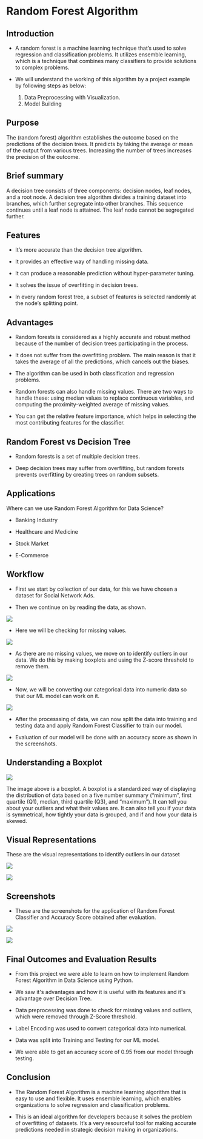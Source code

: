 # **Random Forest Algorithm**

## **Introduction**

- A random forest is a machine learning technique that’s used to solve regression and classification problems. It utilizes ensemble learning, which is a technique that combines many classifiers to provide solutions to complex problems.

- We will understand the working of this algorithm by a project example by following steps as below:

   1. Data Preprocessing with Visualization.
   2. Model Building

## **Purpose** 

The (random forest) algorithm establishes the outcome based on the predictions of the decision trees. It predicts by taking the average or mean of the output from various trees. Increasing the number of trees increases the precision of the outcome.

## **Brief summary** 

A decision tree consists of three components: decision nodes, leaf nodes, and a root node. A decision tree algorithm divides a training dataset into branches, which further segregate into other branches. This sequence continues until a leaf node is attained. The leaf node cannot be segregated further.

## **Features**

- It’s more accurate than the decision tree algorithm.

- It provides an effective way of handling missing data.

- It can produce a reasonable prediction without hyper-parameter tuning.

- It solves the issue of overfitting in decision trees.

- In every random forest tree, a subset of features is selected randomly at the node’s splitting point.

## **Advantages**

- Random forests is considered as a highly accurate and robust method because of the number of decision trees participating in the process.

- It does not suffer from the overfitting problem. The main reason is that it takes the average of all the predictions, which cancels out the biases.

- The algorithm can be used in both classification and regression problems.

- Random forests can also handle missing values. There are two ways to handle these: using median values to replace continuous variables, and computing the proximity-weighted average of missing values.

- You can get the relative feature importance, which helps in selecting the most contributing features for the classifier.

## **Random Forest vs Decision Tree**

- Random forests is a set of multiple decision trees.

- Deep decision trees may suffer from overfitting, but random forests prevents overfitting by creating trees on random subsets.

## **Applications**

Where can we use Random Forest Algorithm for Data Science?

- Banking Industry 

- Healthcare and Medicine 

- Stock Market 

- E-Commerce

## **Workflow**

- First we start by collection of our data, for this we have chosen a dataset for Social Network Ads.

- Then we continue on by reading the data, as shown.

![](https://github.com/Akshat2019VITB/winter-of-contributing/blob/Datascience_With_Python/Datascience_With_Python/Machine%20Learning/Algorithms/Random%20Forest%20Algorithm/Images/5.PNG)

- Here we will be checking for missing values.

![](https://github.com/Akshat2019VITB/winter-of-contributing/blob/Datascience_With_Python/Datascience_With_Python/Machine%20Learning/Algorithms/Random%20Forest%20Algorithm/Images/6.PNG)

- As there are no missing values, we move on to identify outliers in our data. We do this by making boxplots and using the Z-score threshold to remove them.

![](https://github.com/Akshat2019VITB/winter-of-contributing/blob/Datascience_With_Python/Datascience_With_Python/Machine%20Learning/Algorithms/Random%20Forest%20Algorithm/Images/8.PNG)

- Now, we will be converting our categorical data into numeric data so that our ML model can work on it.

![](https://github.com/Akshat2019VITB/winter-of-contributing/blob/Datascience_With_Python/Datascience_With_Python/Machine%20Learning/Algorithms/Random%20Forest%20Algorithm/Images/7.PNG)

- After the processsing of data, we can now split the data into training and testing data and apply Random Forest Classifier to train our model.

- Evaluation of our model will be done with an accuracy score as shown in the screenshots.

## **Understanding a Boxplot**

![](https://github.com/Akshat2019VITB/winter-of-contributing/blob/Datascience_With_Python/Datascience_With_Python/Machine%20Learning/Algorithms/Random%20Forest%20Algorithm/Images/9.png)

The image above is a boxplot. A boxplot is a standardized way of displaying the distribution of data based on a five number summary (“minimum”, first quartile (Q1), median, third quartile (Q3), and “maximum”). It can tell you about your outliers and what their values are. It can also tell you if your data is symmetrical, how tightly your data is grouped, and if and how your data is skewed.

## **Visual Representations**

These are the visual representations to identify outliers in our dataset

![](https://github.com/Akshat2019VITB/winter-of-contributing/blob/Datascience_With_Python/Datascience_With_Python/Machine%20Learning/Algorithms/Random%20Forest%20Algorithm/Images/1.PNG)

![](https://github.com/Akshat2019VITB/winter-of-contributing/blob/Datascience_With_Python/Datascience_With_Python/Machine%20Learning/Algorithms/Random%20Forest%20Algorithm/Images/2.PNG)

## **Screenshots**

- These are the screenshots for the application of Random Forest Classifier and Accuracy Score obtained after evaluation.

![](https://github.com/Akshat2019VITB/winter-of-contributing/blob/Datascience_With_Python/Datascience_With_Python/Machine%20Learning/Algorithms/Random%20Forest%20Algorithm/Images/3.PNG)

![](https://github.com/Akshat2019VITB/winter-of-contributing/blob/Datascience_With_Python/Datascience_With_Python/Machine%20Learning/Algorithms/Random%20Forest%20Algorithm/Images/4.PNG)

## **Final Outcomes and Evaluation Results**

- From this project we were able to learn on how to implement Random Forest Algorithm in Data Science using Python.

- We saw it's advantages and how it is useful with its features and it's advantage over Decision Tree.

- Data preprocessing was done to check for missing values and outliers, which were removed through Z-Score threshold.

- Label Encoding was used to convert categorical data into numerical.

- Data was split into Training and Testing for our ML model.

- We were able to get an accuracy score of 0.95 from our model through testing.

## **Conclusion**

- The Random Forest Algorithm is a machine learning algorithm that is easy to use and flexible. It uses ensemble learning, which enables organizations to solve regression and classification problems.

- This is an ideal algorithm for developers because it solves the problem of overfitting of datasets. It’s a very resourceful tool for making accurate predictions needed in strategic decision making in organizations.
